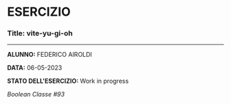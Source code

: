 # ESERCIZIO

### Title: vite-yu-gi-oh
---
**ALUNNO:** FEDERICO AIROLDI

**DATA:** 06-05-2023

**STATO DELL'ESERCIZIO:** Work in progress

_Boolean Classe #93_